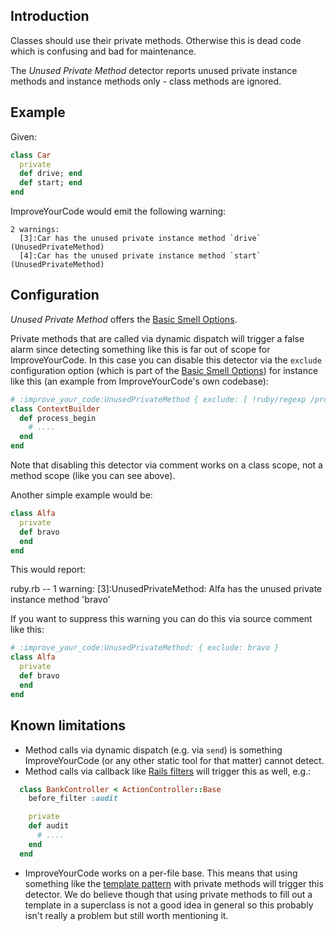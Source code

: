 ## Introduction

Classes should use their private methods. Otherwise this is dead
code which is confusing and bad for maintenance.

The _Unused Private Method_ detector reports unused private instance
methods and instance methods only - class methods are ignored.

## Example

Given:

```Ruby
class Car
  private
  def drive; end
  def start; end
end
```

ImproveYourCode would emit the following warning:

```
2 warnings:
  [3]:Car has the unused private instance method `drive` (UnusedPrivateMethod)
  [4]:Car has the unused private instance method `start` (UnusedPrivateMethod)
```

## Configuration

_Unused Private Method_ offers the [Basic Smell Options](Basic-Smell-Options.md).

Private methods that are called via dynamic dispatch
will trigger a false alarm since detecting something like this is far out of
scope for ImproveYourCode. In this case you can disable this detector via the `exclude`
configuration option (which is part of the [Basic Smell Options](Basic-Smell-Options.md))
for instance like this (an example from ImproveYourCode's own codebase):

```Ruby
# :improve_your_code:UnusedPrivateMethod { exclude: [ !ruby/regexp /process_/ ] }
class ContextBuilder
  def process_begin
    # ....
  end
end
```

Note that disabling this detector via comment works on a class scope, not
a method scope (like you can see above).

Another simple example would be:

```Ruby
class Alfa
  private
  def bravo
  end
end
```

This would report:

>>
ruby.rb -- 1 warning:
  [3]:UnusedPrivateMethod: Alfa has the unused private instance method 'bravo'

If you want to suppress this warning you can do this via source comment like this:

```Ruby
# :improve_your_code:UnusedPrivateMethod: { exclude: bravo }
class Alfa
  private
  def bravo
  end
end
```

## Known limitations

* Method calls via dynamic dispatch (e.g. via `send`) is something ImproveYourCode (or any other
  static tool for that matter) cannot detect.
* Method calls via callback like [Rails filters](http://guides.rubyonrails.org/action_controller_overview.html#filters)
  will trigger this as well, e.g.:

```Ruby
  class BankController < ActionController::Base
    before_filter :audit

    private
    def audit
      # ....
    end
  end
```
* ImproveYourCode works on a per-file base. This means that using something like the [template pattern](https://en.wikipedia.org/wiki/Template_method_pattern)
  with private methods will trigger this detector.
  We do believe though that using private methods to fill out a template in a
  superclass is not a good idea in general so this probably isn't really a problem
  but still worth mentioning it.


